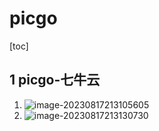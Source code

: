 # picgo

[toc]

## 1 picgo-七牛云

1.   ![image-20230817213105605](http://cdn.nidhogg-110.cn/typora/image-20230817213105605.png)
2.   ![image-20230817213130730](http://cdn.nidhogg-110.cn/typora/image-20230817213130730.png)